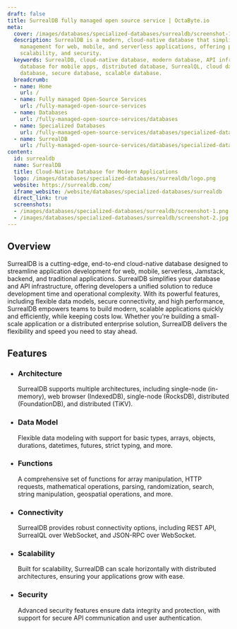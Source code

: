 ```yaml
---
draft: false
title: SurrealDB fully managed open source service | OctaByte.io
meta:
  cover: /images/databases/specialized-databases/surrealdb/screenshot-1.png
  description: SurrealDB is a modern, cloud-native database that simplifies database
    management for web, mobile, and serverless applications, offering performance,
    scalability, and security.
  keywords: SurrealDB, cloud-native database, modern database, API infrastructure,
    database for mobile apps, distributed database, SurrealQL, cloud database, backend
    database, secure database, scalable database.
  breadcrumb:
  - name: Home
    url: /
  - name: Fully managed Open-Source Services
    url: /fully-managed-open-source-services
  - name: Databases
    url: /fully-managed-open-source-services/databases
  - name: Specialized Databases
    url: /fully-managed-open-source-services/databases/specialized-databases
  - name: SurrealDB
    url: /fully-managed-open-source-services/databases/specialized-databases/surrealdb
content:
  id: surrealdb
  name: SurrealDB
  title: Cloud-Native Database for Modern Applications
  logo: /images/databases/specialized-databases/surrealdb/logo.png
  website: https://surrealdb.com/
  iframe_website: /website/databases/specialized-databases/surrealdb
  direct_link: true
  screenshots:
  - /images/databases/specialized-databases/surrealdb/screenshot-1.png
  - /images/databases/specialized-databases/surrealdb/screenshot-2.jpg
---
```


## Overview

SurrealDB is a cutting-edge, end-to-end cloud-native database designed to streamline application development for web, mobile, serverless, Jamstack, backend, and traditional applications. SurrealDB simplifies your database and API infrastructure, offering developers a unified solution to reduce development time and operational complexity. With its powerful features, including flexible data models, secure connectivity, and high performance, SurrealDB empowers teams to build modern, scalable applications quickly and efficiently, while keeping costs low. Whether you're building a small-scale application or a distributed enterprise solution, SurrealDB delivers the flexibility and speed you need to stay ahead.

## Features

- ### Architecture

  SurrealDB supports multiple architectures, including single-node (in-memory), web browser (IndexedDB), single-node (RocksDB), distributed (FoundationDB), and distributed (TiKV).

- ### Data Model

  Flexible data modeling with support for basic types, arrays, objects, durations, datetimes, futures, strict typing, and more.

- ### Functions

  A comprehensive set of functions for array manipulation, HTTP requests, mathematical operations, parsing, randomization, search, string manipulation, geospatial operations, and more.

- ### Connectivity

  SurrealDB provides robust connectivity options, including REST API, SurrealQL over WebSocket, and JSON-RPC over WebSocket.

- ### Scalability

  Built for scalability, SurrealDB can scale horizontally with distributed architectures, ensuring your applications grow with ease.

- ### Security

  Advanced security features ensure data integrity and protection, with support for secure API communication and user authentication.